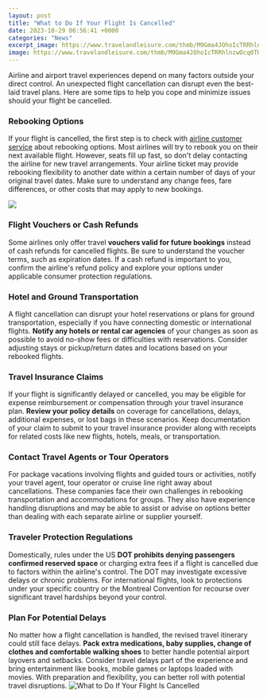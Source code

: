 ```yaml
---
layout: post
title: "What to Do If Your Flight Is Cancelled"
date: 2023-10-29 06:56:41 +0000
categories: "News"
excerpt_image: https://www.travelandleisure.com/thmb/M9Gma4JOhoIcTRRhlnzwOcq0THQ=/1500x0/filters:no_upscale():max_bytes(150000):strip_icc()/airport-cancellation-board-FLIGHTCNCL0822-ed8c7549129b497e857a1d4ff4d4cfb2.jpg
image: https://www.travelandleisure.com/thmb/M9Gma4JOhoIcTRRhlnzwOcq0THQ=/1500x0/filters:no_upscale():max_bytes(150000):strip_icc()/airport-cancellation-board-FLIGHTCNCL0822-ed8c7549129b497e857a1d4ff4d4cfb2.jpg
---
```


Airline and airport travel experiences depend on many factors outside your direct control. An unexpected flight cancellation can disrupt even the best-laid travel plans. Here are some tips to help you cope and minimize issues should your flight be cancelled.
### Rebooking Options 
If your flight is cancelled, the first step is to check with [airline customer service](https://thetopnews.github.io/do-employees-at-abc-have-email-addresses-using-the-abc-com-domain/) about rebooking options. Most airlines will try to rebook you on their next available flight. However, seats fill up fast, so don't delay contacting the airline for new travel arrangements. Your airline ticket may provide rebooking flexibility to another date within a certain number of days of your original travel dates. Make sure to understand any change fees, fare differences, or other costs that may apply to new bookings. 

![](https://i.pinimg.com/originals/df/9f/4d/df9f4d86278facf4f31dc04fe6148b47.jpg)
### Flight Vouchers or Cash Refunds
Some airlines only offer travel **vouchers valid for future bookings** instead of cash refunds for cancelled flights. Be sure to understand the voucher terms, such as expiration dates. If a cash refund is important to you, confirm the airline's refund policy and explore your options under applicable consumer protection regulations. 
### Hotel and Ground Transportation
A flight cancellation can disrupt your hotel reservations or plans for ground transportation, especially if you have connecting domestic or international flights. **Notify any hotels or rental car agencies** of your changes as soon as possible to avoid no-show fees or difficulties with reservations. Consider adjusting stays or pickup/return dates and locations based on your rebooked flights.
### Travel Insurance Claims 
If your flight is significantly delayed or cancelled, you may be eligible for expense reimbursement or compensation through your travel insurance plan. **Review your policy details** on coverage for cancellations, delays, additional expenses, or lost bags in these scenarios. Keep documentation of your claim to submit to your travel insurance provider along with receipts for related costs like new flights, hotels, meals, or transportation.
### Contact Travel Agents or Tour Operators 
For package vacations involving flights and guided tours or activities, notify your travel agent, tour operator or cruise line right away about cancellations. These companies face their own challenges in rebooking transportation and accommodations for groups. They also have experience handling disruptions and may be able to assist or advise on options better than dealing with each separate airline or supplier yourself.
### Traveler Protection Regulations  
Domestically, rules under the US **DOT prohibits denying passengers confirmed reserved space** or charging extra fees if a flight is cancelled due to factors within the airline's control. The DOT may investigate excessive delays or chronic problems. For international flights, look to protections under your specific country or the Montreal Convention for recourse over significant travel hardships beyond your control.
### Plan For Potential Delays
No matter how a flight cancellation is handled, the revised travel itinerary could still face delays. **Pack extra medications, baby supplies, change of clothes and comfortable walking shoes** to better handle potential airport layovers and setbacks. Consider travel delays part of the experience and bring entertainment like books, mobile games or laptops loaded with movies. With preparation and flexibility, you can better roll with potential travel disruptions.
![What to Do If Your Flight Is Cancelled](https://www.travelandleisure.com/thmb/M9Gma4JOhoIcTRRhlnzwOcq0THQ=/1500x0/filters:no_upscale():max_bytes(150000):strip_icc()/airport-cancellation-board-FLIGHTCNCL0822-ed8c7549129b497e857a1d4ff4d4cfb2.jpg)